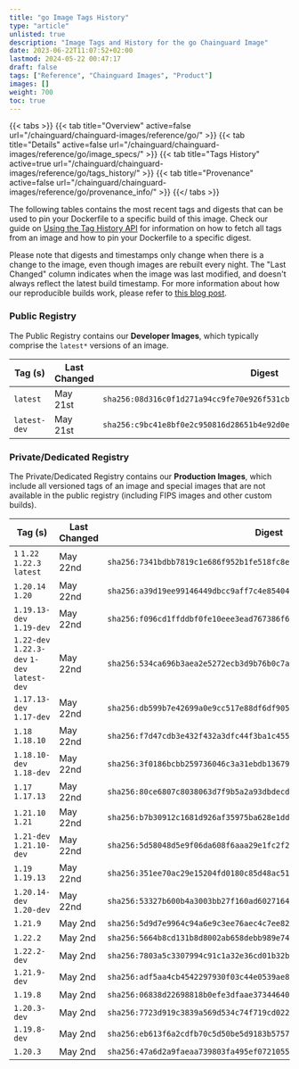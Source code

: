 ```yaml
---
title: "go Image Tags History"
type: "article"
unlisted: true
description: "Image Tags and History for the go Chainguard Image"
date: 2023-06-22T11:07:52+02:00
lastmod: 2024-05-22 00:47:17
draft: false
tags: ["Reference", "Chainguard Images", "Product"]
images: []
weight: 700
toc: true
---
```


{{< tabs >}}
{{< tab title="Overview" active=false url="/chainguard/chainguard-images/reference/go/" >}}
{{< tab title="Details" active=false url="/chainguard/chainguard-images/reference/go/image_specs/" >}}
{{< tab title="Tags History" active=true url="/chainguard/chainguard-images/reference/go/tags_history/" >}}
{{< tab title="Provenance" active=false url="/chainguard/chainguard-images/reference/go/provenance_info/" >}}
{{</ tabs >}}

The following tables contains the most recent tags and digests that can be used to pin your Dockerfile to a specific build of this image. Check our guide on [Using the Tag History API](/chainguard/chainguard-images/using-the-tag-history-api/) for information on how to fetch all tags from an image and how to pin your Dockerfile to a specific digest.

Please note that digests and timestamps only change when there is a change to the image, even though images are rebuilt every night. The "Last Changed" column indicates when the image was last modified, and doesn't always reflect the latest build timestamp. For more information about how our reproducible builds work, please refer to [this blog post](https://www.chainguard.dev/unchained/reproducing-chainguards-reproducible-image-builds).

### Public Registry
The Public Registry contains our **Developer Images**, which typically comprise the `latest*` versions of an image.

| Tag (s)       | Last Changed | Digest                                                                    |
|---------------|--------------|---------------------------------------------------------------------------|
|  `latest`     | May 21st     | `sha256:08d316c0f1d271a94cc9fe70e926f531cb3714f87ac9025e6bb64f5e55650541` |
|  `latest-dev` | May 21st     | `sha256:c9bc41e8bf0e2c950816d28651b4e92d0e07ec469b3009d28ca4e1ea0103bb4c` |


### Private/Dedicated Registry
The Private/Dedicated Registry contains our **Production Images**, which include all versioned tags of an image and special images that are not available in the public registry (including FIPS images and other custom builds).

| Tag (s)                                       | Last Changed | Digest                                                                    |
|-----------------------------------------------|--------------|---------------------------------------------------------------------------|
|  `1` `1.22` `1.22.3` `latest`                 | May 22nd     | `sha256:7341bdbb7819c1e686f952b1fe518fc8e3055738032a836eaa0ed424f8dec7c8` |
|  `1.20.14` `1.20`                             | May 22nd     | `sha256:a39d19ee99146449dbcc9aff7c4e85404787ce8a4fac8e36dd224d67b4d8f319` |
|  `1.19.13-dev` `1.19-dev`                     | May 22nd     | `sha256:f096cd1ffddbf0fe10eee3ead767386f64b18b178cd6398c093d1281a8c375f7` |
|  `1.22-dev` `1.22.3-dev` `1-dev` `latest-dev` | May 22nd     | `sha256:534ca696b3aea2e5272ecb3d9b76b0c7acd5033b7f37af208ed300347c10ba7e` |
|  `1.17.13-dev` `1.17-dev`                     | May 22nd     | `sha256:db599b7e42699a0e9cc517e88df6df905d7c0fb4e2790406e581bc2b2db525c5` |
|  `1.18` `1.18.10`                             | May 22nd     | `sha256:f7d47cdb3e432f432a3dfc44f3ba1c455326a744d5659888470ec8d2cbf505dd` |
|  `1.18.10-dev` `1.18-dev`                     | May 22nd     | `sha256:3f0186bcbb259736046c3a31ebdb13679f38e8471f1dec97a46d5eb81eee5f56` |
|  `1.17` `1.17.13`                             | May 22nd     | `sha256:80ce6807c8038063d7f9b5a2a93dbdecde0e7255c0c3213f58fedabc032cbee1` |
|  `1.21.10` `1.21`                             | May 22nd     | `sha256:b7b30912c1681d926af35975ba628e1dd72a775cd030526653c17b2f72c6e127` |
|  `1.21-dev` `1.21.10-dev`                     | May 22nd     | `sha256:5d58048d5e9f06da608f6aaa29e1fc2f2cb384fa53e036674b5a8ca22a75eaf8` |
|  `1.19` `1.19.13`                             | May 22nd     | `sha256:351ee70ac29e15204fd0180c85d48ac51e49a0e0530236b4cbc7ebad840f8e1d` |
|  `1.20.14-dev` `1.20-dev`                     | May 22nd     | `sha256:53327b600b4a3003bb27f160ad60271649e63d1351302a7dba16155eaa780a6b` |
|  `1.21.9`                                     | May 2nd      | `sha256:5d9d7e9964c94a6e9c3ee76aec4c7ee8241270a84b6aa0117bc9f36eea1c1c5f` |
|  `1.22.2`                                     | May 2nd      | `sha256:5664b8cd131b8d8002ab658debb989e74504a0a63cc6c8b5e5b634612d61df84` |
|  `1.22.2-dev`                                 | May 2nd      | `sha256:7803a5c3307994c91c1a32e36cd01b32b82c32babb952599aefdd0ed827c3e89` |
|  `1.21.9-dev`                                 | May 2nd      | `sha256:adf5aa4cb4542297930f03c44e0539ae89acdc8e565c26fffee6dca569e5891b` |
|  `1.19.8`                                     | May 2nd      | `sha256:06838d22698818b0efe3dfaae3734464070be3061e379266f6c710728b22cb54` |
|  `1.20.3-dev`                                 | May 2nd      | `sha256:7723d919c3839a569d534c74f719cd02232ad13e4a1185a381909422f2e87c8c` |
|  `1.19.8-dev`                                 | May 2nd      | `sha256:eb613f6a2cdfb70c5d50be5d9183b575754ec83fee35e8f62d7cb02b7875bbb2` |
|  `1.20.3`                                     | May 2nd      | `sha256:47a6d2a9faeaa739803fa495ef0721055a24142ebd1f0ab4e2306b6cebf860d1` |

